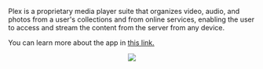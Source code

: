 Plex is a proprietary media player suite that organizes video, audio, and photos from a user's collections and from online services, enabling the user to access and stream the content from the server from any device.

You can learn more about the app in [this link.](https://www.plex.tv/)

<p align="center"><img src="https://docs.usbx.me/uploads/images/gallery/2020-05/image-1588442792496.png"></p>